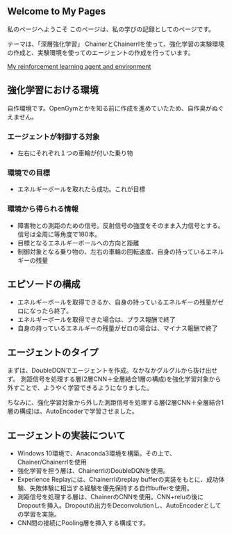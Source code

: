 ## Welcome to My Pages

私のページへようこそ
このページは、私の学びの記録としてのページです。

テーマは、「深層強化学習」
ChainerとChainerrlを使って、強化学習の実験環境の作成と、実験環境を使ってのエージェントの作成を行っています。

[My reinforcement learning agent and environment](https://github.com/PFA03027/twn_rl)

## 強化学習における環境
自作環境です。OpenGymとかを知る前に作成を進めていたため、自作臭がぬぐえません。

### エージェントが制御する対象
- 左右にそれぞれ１つの車輪が付いた乗り物

### 環境での目標
- エネルギーボールを取れたら成功。これが目標

### 環境から得られる情報
- 障害物との測距のための信号。反射信号の強度をそのまま入力信号とする。信号は全周に等角度で180本。
- 目標となるエネルギーボールへの方向と距離
- 制御対象となる乗り物の、左右の車輪の回転速度、自身の持っているエネルギーの残量

## エピソードの構成
- エネルギーボールを取得できるか、自身の持っているエネルギーの残量がゼロになったら終了。
- エネルギーボールを取得できた場合は、プラス報酬で終了
- 自身の持っているエネルギーの残量がゼロの場合は、マイナス報酬で終了

## エージェントのタイプ
まずは、DoubleDQNでエージェントを作成。なかなかグルグルから抜け出せず。
測距信号を処理する層(2層CNN＋全層結合1層の構成)を強化学習対象から外すことで、ようやく学習できるようになりました。

ちなみに、強化学習対象から外した測距信号を処理する層(2層CNN＋全層結合1層の構成)は、AutoEncoderで学習させました。

## エージェントの実装について
- Windows 10環境で、Anaconda3環境を構築。その上で、Chainer/Chainerrlを使用
- 強化学習を担う層は、ChainerrlのDoubleDQNを使用。
- Experience Replayには、Chainerrlのreplay bufferの実装をもとに、成功体験、失敗体験に相当する経験を優先保持する自作bufferを使用。
- 測距信号を処理する層は、ChainerのCNNを使用。CNN+reluの後にDropoutを挿入。Dropoutの出力をDeconvolutionし、AutoEncoderとしての学習を実施。
- CNN間の接続にPooling層を挿入する構成です。


